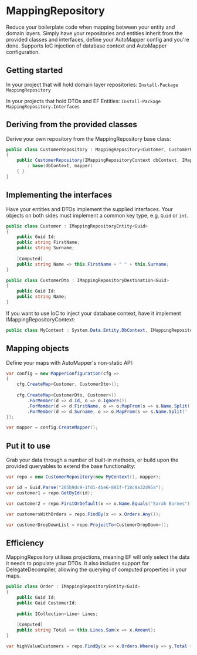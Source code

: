# MappingRepository

Reduce your boilerplate code when mapping between your entity and domain layers. Simply have your repositories and entities inherit from the provided classes and interfaces, define your AutoMapper config and you're done. Supports IoC injection of database context and AutoMapper configuration.

## Getting started
In your project that will hold domain layer repositories:
`Install-Package MappingRepository`

In your projects that hold DTOs and EF Entities:
`Install-Package MappingRepository.Interfaces`

## Deriving from the provided classes
Derive your own repository from the MappingRepository base class:
```csharp
public class CustomerRepository : MappingRepository<Customer, CustomerDto, Guid>
{
    public CustomerRepository(IMappingRepositoryContext dbContext, IMapper mapper)
        : base(dbContext, mapper)
    { }
}
```

## Implementing the interfaces
Have your entities and DTOs implement the supplied interfaces. Your objects on both sides must implement a common key type, e.g. `Guid` or `int`.
```csharp
public class Customer : IMappingRepositoryEntity<Guid>
{
    public Guid Id;
    public string FirstName;
    public string Surname;
    
    [Computed]
    public string Name => this.FirstName + " " + this.Surname;
}

public class CustomerDto : IMappingRepositoryDestination<Guid>
{
    public Guid Id;
    public string Name;
}
```

If you want to use IoC to inject your database context, have it implement IMappingRepositoryContext:
```csharp
public class MyContext : System.Data.Entity.DbContext, IMappingRepositoryContext
```

## Mapping objects
Define your maps with AutoMapper's non-static API:
```csharp
var config = new MapperConfiguration(cfg =>
{
    cfg.CreateMap<Customer, CustomerDto>();
    
    cfg.CreateMap<CustomerDto, Customer>()
        .ForMember(d => d.Id, o => o.Ignore())
        .ForMember(d => d.FirstName, o => o.MapFrom(s => s.Name.Split(' ')[0]))
        .ForMember(d => d.Surname, o => o.MapFrom(s => s.Name.Split(' ')[1]));
});

var mapper = config.CreateMapper();
```

## Put it to use
Grab your data through a number of built-in methods, or build upon the provided queryables to extend the base functionality:
```csharp
var repo = new CustomerRepository(new MyContext(), mapper);

var id = Guid.Parse("205b9dc9-1fd1-4be6-881f-f18c9a32d95a");
var customer1 = repo.GetById(id);

var customer2 = repo.FirstOrDefault(x => x.Name.Equals("Sarah Barnes"));

var customersWithOrders = repo.FindBy(x => x.Orders.Any());

var customerDropDownList = repo.ProjectTo<CustomerDropDown>();
```

## Efficiency
MappingRepository utilises projections, meaning EF will only select the data it needs to populate your DTOs. It also includes support for DelegateDecompiler, allowing the querying of computed properties in your maps.

```csharp
public class Order : IMappingRepositoryEntity<Guid>
{
    public Guid Id;
    public Guid CustomerId;
    
    public ICollection<Line> Lines;
    
    [Computed]
    public string Total => this.Lines.Sum(x => x.Amount);
}
```

```csharp
var highValueCustomers = repo.FindBy(x => x.Orders.Where(y => y.Total > 1000), i => i.Orders.Select(x => x.Lines));
```
